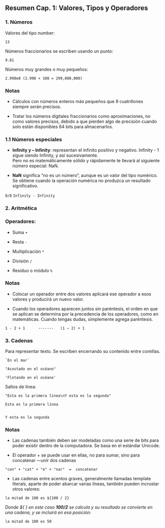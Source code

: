 ## Resumen Cap. 1: Valores, Tipos y Operadores 

### 1. Números 

Valores del tipo number: 
 
`13` 

Números fraccionarios se escriben usando un punto: 

`9.81` 

Números muy grandes o muy pequeños: 

`2.998e8 (2.998 × 108 = 299,800,000)`

### **Notas** 
* Cálculos con números enteros más pequeños que 9 cuatrillones siempre serán precisos. 

* Tratar los números digitales fraccionarios como aproximaciones, no como valores precisos, debido a que pierden algo de precisión cuando solo están disponibles 64 bits para almacenarlos. 


### 1.1 Números especiales 

* **Infinity y – Infinity**: representan el infinito positivo y negativo. Infinity - 1 sigue siendo Infinity, y así sucesivamente.  
Pero no es matemáticamente sólido y rápidamente te llevará al siguiente número especial: NaN. 

* **NaN** significa “no es un número”, aunque es un valor del tipo numérico. Se obtiene cuando la operación numérica no produzca un resultado significativo.

`0/0`   `Infinity - Infinity` 

### 2. Aritmética 

### Operadores: 

* Suma  `+` 

* Resta `-` 

* Multiplicación `*` 

* División `/`
* Residuo o módulo `%` 

 
### **Notas** 
* Colocar un operador entre dos valores aplicará ese operador a esos valores y producirá un nuevo valor.  

* Cuando los operadores aparecen juntos sin paréntesis, el orden en que se aplican se determina por la precedencia de los operadores, como en matemáticas. Cuando tengas dudas, simplemente agrega paréntesis. 

`1 - 2 + 1      -------   (1 – 2) + 1` 

### 3. Cadenas 

Para representar texto. Se escriben encerrando su contenido entre comillas.  

```
`En el mar` 

"Acostado en el océano" 

'Flotando en el océano' 
```
Saltos de línea:  

`"Esta es la primera línea\nY esta es la segunda"`

```
Esta es la primera línea 
 

Y esta es la segunda 
```
 
### **Notas**
* Las cadenas también deben ser modeladas como una serie de bits para poder existir dentro de la computadora. Se basa en el estándar Unicode. 

* El operador + se puede usar en ellas, no para sumar, sino para concatenar —unir dos cadenas 

`"con" + "cat" + "e" + "nar"  =  concatenar`

* Las cadenas entre acentos graves, generalmente llamadas template literals, aparte de poder abarcar varias líneas, también pueden incrustar otros valores:

`la mitad de 100 es ${100 / 2}` 

*Donde ${  } en este caso **100/2** se calcula y su resultado se convierte en una cadena, y se incluirá en esa posición:*

`la mitad de 100 es 50`

